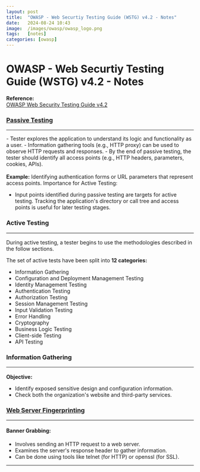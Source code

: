 ```yaml
---
layout: post
title:  "OWASP - Web Securtiy Testing Guide (WSTG) v4.2 - Notes"
date:   2024-08-24 10:43
image:  /images/owasp/owasp_logo.png
tags:   [notes]
categories: [owasp]
---
```


# OWASP - Web Securtiy Testing Guide (WSTG) v4.2 - Notes
>
<b>Reference:</b>
<br/>
<a href="https://owasp.org/www-project-web-security-testing-guide/v42/">OWASP Web Security Testing Guide v4.2</a>
<br/>

### [Passive Testing](https://owasp.org/www-project-web-security-testing-guide/v42/4-Web_Application_Security_Testing/01-Information_Gathering/README) 
<hr/>
 - Tester explores the application to understand its logic and functionality as a user.
 - Information gathering tools (e.g., HTTP proxy) can be used to observe HTTP requests and responses.
- By the end of passive testing, the tester should identify all access points (e.g., HTTP headers, parameters, cookies, APIs).
<br/><br/>
<b>Example:</b> Identifying authentication forms or URL parameters that represent access points.
Importance for Active Testing:

- Input points identified during passive testing are targets for active testing.
Tracking the application's directory or call tree and access points is useful for later testing stages.

### Active Testing <hr/>

During active testing, a tester begins to use the methodologies described in the follow sections.

The set of active tests have been split into <b>12 categories:</b>

- Information Gathering
- Configuration and Deployment Management Testing
- Identity Management Testing
- Authentication Testing
- Authorization Testing
- Session Management Testing
- Input Validation Testing
- Error Handling
- Cryptography
- Business Logic Testing
- Client-side Testing
- API Testing

### Information Gathering <hr/>
<b>Objective:</b> 
- Identify exposed sensitive design and configuration information.
- Check both the organization's website and third-party services.

### [Web Server Fingerprinting](https://owasp.org/www-project-web-security-testing-guide/v42/4-Web_Application_Security_Testing/01-Information_Gathering/02-Fingerprint_Web_Server) <hr/>
#### Banner Grabbing:
- Involves sending an HTTP request to a web server.
- Examines the server's response header to gather information.
- Can be done using tools like telnet (for HTTP) or openssl (for SSL).
<hr/>